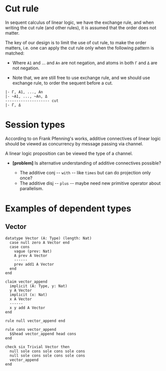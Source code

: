 # Cut rule

In sequent calculus of linear logic,
we have the exchange rule,
and when writing the cut rule (and other rules),
it is assumed that the order does not matter.

The key of our design is to limit the use of cut rule,
to make the order matters,
i.e. one can apply the cut rule
only when the following pattern is matched:

- Where `A1` and ... and `An` are not negation,
  and atoms in both `Γ` and `Δ` are not negation.

- Note that, we are still free to use exchange rule,
  and we should use exchange rule, to order the sequent before a cut.

```
|- Γ, A1, ..., An
|- ~A1, ..., ~An, Δ
-------------------- cut
|- Γ, Δ
```

# Session types

According to on Frank Pfenning's works,
additive connectives of linear logic should be viewed as
concurrency by message passing via channel.

A linear logic proposition can be viewed the type of a channel.

- **[problem]** Is alternative understanding of additive connectives possible?

  - The additive conj -- `with` -- like `times` but can do projection only once?
  - The additive disj -- `plus` -- maybe need new primitive operator about parallelism.

# Examples of dependent types

## Vector

```jojo
datatype Vector (A: Type) (length: Nat)
  case null zero A Vector end
  case cons
    vague (prev: Nat)
    A prev A Vector
    ------
    prev add1 A Vector
  end
end

claim vector_append
  implicit (A: Type, y: Nat)
  y A Vector
  implicit (x: Nat)
  x A Vector
  ------
  x y add A Vector
end

rule null vector_append end

rule cons vector_append
  $$head vector_append head cons
end

check six Trivial Vector then
  null sole cons sole cons sole cons
  null sole cons sole cons sole cons
  vector_append
end
```
